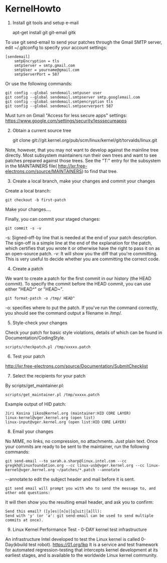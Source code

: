 # KernelHowto

1) Install git tools and setup e-mail

	apt-get install git git-email gitk

To use git send-email to send your patches through the Gmail SMTP server, edit ~/.gitconfig to specify your account settings:

	[sendemail]
        smtpEncryption = tls
        smtpServer = smtp.gmail.com
        smtpUser = yourname@gmail.com
        smtpServerPort = 587

Or use the following commands:

	git config --global sendemail.smtpuser user
	git config --global sendemail.smtpserver smtp.googlemail.com
	git config --global sendemail.smtpencryption tls
	git config --global sendemail.smtpserverport 587

Must turn on Gmail "Access for less secure apps" settings:
https://www.google.com/settings/security/lesssecureapps

2) Obtain a current source tree

	git clone git://git.kernel.org/pub/scm/linux/kernel/git/torvalds/linux.git

Note, however, that you may not want to develop against the mainline tree directly. Most subsystem maintainers run their own trees and want to see patches prepared against those trees. See the "T:" entry for the subsystem in the MAINTAINERS file( http://lxr.free-electrons.com/source/MAINTAINERS) to find that tree.

3) Create a local branch, make your changes and commit your changes

Create a local branch:

	git checkout -b first-patch

Make your changes....

Finally, you can commit your staged changes:

	git commit -s -v

-s: Signed-off-by line that is needed at the end of your patch description. The sign-off
        is a simple line at the end of the explanation for the patch, which certifies that you
        wrote it or otherwise have the right to pass it on as an open-source patch.
-v: It will show you the diff that you're committing. This is very useful to decide whether
        you are committing the correct code.

4) Create a patch

We want to create a patch for the first commit in our history (the HEAD commit). To specify the commit before the HEAD commit, you can use either "HEAD^" or "HEAD~".

	git format-patch -o /tmp/ HEAD^

-o: specifies where to put the patch. If you've run the command correctly, you should see the command output a filename in /tmp/.

5) Style-check your changes

Check your patch for basic style violations, details of which can be found in Documentation/CodingStyle.

	scripts/checkpatch.pl /tmp/xxxxx.patch

6) Test your patch

http://lxr.free-electrons.com/source/Documentation/SubmitChecklist

7) Select the recipients for your patch

By scripts/get_maintainer.pl:

	scripts/get_maintainer.pl /tmp/xxxxx.patch

Example output of HID patch:

	Jiri Kosina jikos@kernel.org (maintainer:HID CORE LAYER)
    linux-kernel@vger.kernel.org (open list)
    linux-input@vger.kernel.org (open list:HID CORE LAYER)

8) Email your changes

No MIME, no links, no compression, no attachments. Just plain text. Once your commits are ready to be sent to the maintainer, run the following commands:

	git send-email --to sarah.a.sharp@linux.intel.com --cc gregkh@linuxfoundation.org --cc linux-usb@vger.kernel.org --cc linux-kernel@vger.kernel.org ~/patches/*.patch --annotate

--annotate:to edit the subject header and mail before it is sent.

	git send email will prompt you with who to send the message to, and other odd questions:

It will then show you the resulting email header, and ask you to confirm:

	Send this email? ([y]es|[n]o|[q]uit|[a]ll):
	Send with 'y' (or 'a': git send-email can be used to send multiple commits at once).

9) Linux Kernel Performance Test - 0-DAY kernel test infrastructure

An infrastructure Intel developed to test the Linux kernel is called 0-Day(kbuild test robot). https://01.org/lkp
It is a service and test framework for automated regression-testing that intercepts kernel development at its earliest stages, and is available to the worldwide Linux kernel community.
